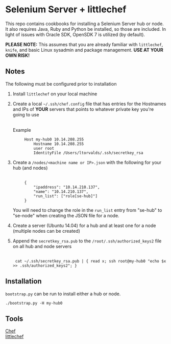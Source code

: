 # Selenium Server + littlechef

This repo contains cookbooks for installing a Selenium Server hub or node.  It also requires Java, Ruby and Python be installed, so those are included.  In light of issues with Oracle SDK, OpenSDK 7 is utilized (by default).

**PLEASE NOTE:** This assumes that you are already familiar with `littlechef`, `knife`, and basic Linux sysadmin and package management.  **USE AT YOUR OWN RISK!**

## Notes

The following must be configured prior to installation

1. Install `littlechef` on your local machine
2. Create a local `~/.ssh/chef.config` file that has entries for the Hostnames and IPs of **YOUR** servers that points to whatever private key you're going to use<br><br>

	Example	

	
			Host my-hub0 10.14.208.255		
				Hostname 10.14.208.255
				user root
				IdentityFile /Users/ltorvalds/.ssh/secretkey_rsa

				
3. Create a `/nodes/<machine name or IP>.json` with the following for your hub (and nodes)<br><br>

			{
    			"ipaddress": "10.14.210.137",
    			"name": "10.14.210.137",
    			"run_list": ["role[se-hub]"]
			}
   You will need to change the role in the `run_list` entry from "se-hub" to "se-node" when creating the JSON file for a node.		
4. Create a server (Ubuntu 14.04) for a hub and at least one for a node (multiple nodes can be created)
5. Append the `secretkey_rsa.pub` to the `/root/.ssh/authorized_keys2` file on all hub and node servers<br><br>

		cat ~/.ssh/secretkey_rsa.pub | { read x; ssh root@my-hub0 "echo $x >> .ssh/authorized_keys2"; }

## Installation

`bootstrap.py` can be run to install either a hub or node.

	./bootstrap.py -H my-hub0

## Tools
[Chef](https://www.chef.io/)<br>
[littlechef](https://github.com/tobami/littlechef)<br>
